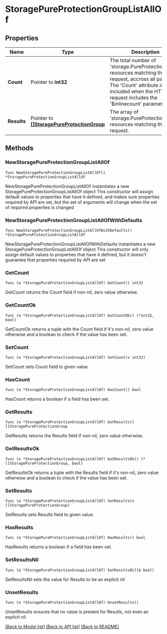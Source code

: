 # StoragePureProtectionGroupListAllOf

## Properties

Name | Type | Description | Notes
------------ | ------------- | ------------- | -------------
**Count** | Pointer to **int32** | The total number of &#39;storage.PureProtectionGroup&#39; resources matching the request, accross all pages. The &#39;Count&#39; attribute is included when the HTTP GET request includes the &#39;$inlinecount&#39; parameter. | [optional] 
**Results** | Pointer to [**[]StoragePureProtectionGroup**](StoragePureProtectionGroup.md) | The array of &#39;storage.PureProtectionGroup&#39; resources matching the request. | [optional] 

## Methods

### NewStoragePureProtectionGroupListAllOf

`func NewStoragePureProtectionGroupListAllOf() *StoragePureProtectionGroupListAllOf`

NewStoragePureProtectionGroupListAllOf instantiates a new StoragePureProtectionGroupListAllOf object
This constructor will assign default values to properties that have it defined,
and makes sure properties required by API are set, but the set of arguments
will change when the set of required properties is changed

### NewStoragePureProtectionGroupListAllOfWithDefaults

`func NewStoragePureProtectionGroupListAllOfWithDefaults() *StoragePureProtectionGroupListAllOf`

NewStoragePureProtectionGroupListAllOfWithDefaults instantiates a new StoragePureProtectionGroupListAllOf object
This constructor will only assign default values to properties that have it defined,
but it doesn't guarantee that properties required by API are set

### GetCount

`func (o *StoragePureProtectionGroupListAllOf) GetCount() int32`

GetCount returns the Count field if non-nil, zero value otherwise.

### GetCountOk

`func (o *StoragePureProtectionGroupListAllOf) GetCountOk() (*int32, bool)`

GetCountOk returns a tuple with the Count field if it's non-nil, zero value otherwise
and a boolean to check if the value has been set.

### SetCount

`func (o *StoragePureProtectionGroupListAllOf) SetCount(v int32)`

SetCount sets Count field to given value.

### HasCount

`func (o *StoragePureProtectionGroupListAllOf) HasCount() bool`

HasCount returns a boolean if a field has been set.

### GetResults

`func (o *StoragePureProtectionGroupListAllOf) GetResults() []StoragePureProtectionGroup`

GetResults returns the Results field if non-nil, zero value otherwise.

### GetResultsOk

`func (o *StoragePureProtectionGroupListAllOf) GetResultsOk() (*[]StoragePureProtectionGroup, bool)`

GetResultsOk returns a tuple with the Results field if it's non-nil, zero value otherwise
and a boolean to check if the value has been set.

### SetResults

`func (o *StoragePureProtectionGroupListAllOf) SetResults(v []StoragePureProtectionGroup)`

SetResults sets Results field to given value.

### HasResults

`func (o *StoragePureProtectionGroupListAllOf) HasResults() bool`

HasResults returns a boolean if a field has been set.

### SetResultsNil

`func (o *StoragePureProtectionGroupListAllOf) SetResultsNil(b bool)`

 SetResultsNil sets the value for Results to be an explicit nil

### UnsetResults
`func (o *StoragePureProtectionGroupListAllOf) UnsetResults()`

UnsetResults ensures that no value is present for Results, not even an explicit nil

[[Back to Model list]](../README.md#documentation-for-models) [[Back to API list]](../README.md#documentation-for-api-endpoints) [[Back to README]](../README.md)


